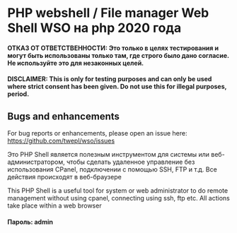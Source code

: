 # PHP webshell / File manager Web Shell WSO на php 2020 года

#### ОТКАЗ ОТ ОТВЕТСТВЕННОСТИ: Это только в целях тестирования и могут быть использованы только там, где строго было дано согласие. Не используйте это для незаконных целей.

#### DISCLAIMER: This is only for testing purposes and can only be used where strict consent has been given. Do not use this for illegal purposes, period.

## Bugs and enhancements

For bug reports or enhancements, please open an issue here: https://github.com/twepl/wso/issues


Это PHP Shell является полезным инструментом для системы или веб-администратором, чтобы сделать удаленное управление без использования CPanel, подключении с помощью SSH, FTP и т.д. Все действия происходят в веб-браузере

This PHP Shell is a useful tool for system or web administrator to do remote management without using cpanel, connecting using ssh, ftp etc. All actions take place within a web browser

#### Пароль: admin
